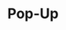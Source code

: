 ---
layout: pattern.njk
tags: 
    - maps_components_de
key: pop-up-maps_de
title: Pop-Up
parent: maps_components_de
image: maps/overview/pop_up.webp
keywords: logo, brand, signet, pleitegeier
order: 30
---